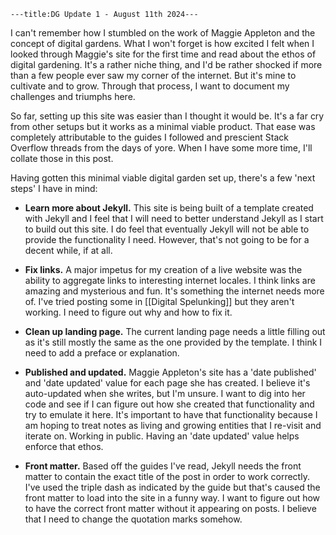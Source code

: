 ```
---title:DG Update 1 - August 11th 2024---
```
I can't  remember how I stumbled on the work of Maggie Appleton and the concept of digital gardens. What I won't forget is how excited I felt  when I looked through Maggie's site for the first time and read about the ethos of digital gardening. It's a rather niche thing, and I'd be rather shocked if more than a few people ever saw my corner of the internet. But it's mine to cultivate and to grow. Through that process, I want to document my challenges and triumphs here.

So far, setting up this site was easier than I thought it would be. It's a far cry from other setups but it works as a minimal viable product. That ease was completely attributable to the guides I followed and prescient Stack Overflow threads from the days of yore. When I have some more time, I'll collate those in this post. 

Having gotten this minimal viable digital garden set up, there's a few 'next steps' I have in mind:
- **Learn more about Jekyll.** This site is being built of a template created with Jekyll and I feel that I will need to better understand Jekyll as I start to build out this site. I do feel that eventually Jekyll will not be able to provide the functionality I need. However, that's not going to be for a decent while, if at all.

- **Fix links.** A major impetus for my creation of a live website was the ability to aggregate links to interesting internet locales. I think links are amazing and mysterious and fun. It's something the internet needs more of. I've tried posting some in [[Digital Spelunking]] but they aren't working. I need to figure out why and how to fix it.

- **Clean up landing page.** The current landing page needs a little filling out as it's still mostly the same as the one provided by the template. I think I need to add a preface or explanation. 

- **Published and updated.** Maggie Appleton's site has a 'date published' and 'date updated' value for each page she has created. I believe it's auto-updated when she writes, but I'm unsure. I want to dig into her code and see if I can figure out how she created that functionality and try to emulate it here. It's important to have that functionality because I am hoping to treat notes as living and growing entities that I re-visit and iterate on. Working in public. Having an 'date updated' value helps enforce that ethos. 

- **Front matter.**  Based off the guides I've read, Jekyll needs the front matter to contain the exact title of the post in order to work correctly. I've used the triple dash as indicated by the guide but that's caused the front matter to load into the site in a funny way. I want to figure out how to have the correct front matter without it appearing on posts. I believe that I need to change the quotation marks somehow. 

